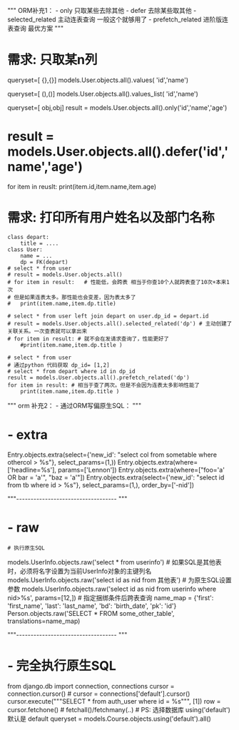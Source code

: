 """
ORM补充1：
	- only	只取某些去除其他
	- defer	去除某些取其他
	- selected_related 主动连表查询	一般这个就够用了
	- prefetch_related 进阶版连表查询 最优方案
"""


# 需求: 只取某n列
queryset=[ {},{}]
models.User.objects.all().values( 'id','name')

queryset=[ (),()]
models.User.objects.all().values_list( 'id','name')

queryset=[ obj,obj]
result = models.User.objects.all().only('id','name','age')
# result = models.User.objects.all().defer('id','name','age')
for item in reuslt:
	print(item.id,item.name,item.age)



# 需求: 打印所有用户姓名以及部门名称
	class depart:
		title = ....
	class User:
		name = ...
		dp = FK(depart)
	# select * from user
	# result = models.User.objects.all()
	# for item in result:	# 性能低，会跨表 相当于你查10个人就跨表查了10次+本来1次
	# 但是如果连表太多。那性能也会变差，因为表太多了
	# 	print(item.name,item.dp.title)

	# select * from user left join depart on user.dp_id = depart.id
	# result = models.User.objects.all().selected_related('dp') # 主动创建了关联关系。一次查表就可以拿出来
	# for item in result: # 就不会在发请求查询了，性能更好了
		#print(item.name,item.dp.title )

	# select * from user
	# 通过python 代码获取 dp_id= [1,2]
	# select * from depart where id in dp_id
	result = models.User.objects.all().prefetch_related('dp')
	for item in result: # 相当于查了两次。但是不会因为连表太多影响性能了
		print(item.name,item.dp.title )





"""
orm 补充2：
	- 通过ORM写偏原生SQL：
"""

# - extra
Entry.objects.extra(select={'new_id': "select col from sometable where othercol > %s"}, select_params=(1,))
Entry.objects.extra(where=['headline=%s'], params=['Lennon'])
Entry.objects.extra(where=["foo='a' OR bar = 'a'", "baz = 'a'"])
Entry.objects.extra(select={'new_id': "select id from tb where id > %s"}, select_params=(1,), order_by=['-nid'])


"""----------------------------------- """


# - raw
	# 执行原生SQL
models.UserInfo.objects.raw('select * from userinfo')
	# 如果SQL是其他表时，必须将名字设置为当前UserInfo对象的主键列名
models.UserInfo.objects.raw('select id as nid from 其他表')
	# 为原生SQL设置参数
models.UserInfo.objects.raw('select id as nid from userinfo where nid>%s', params=[12,])
	# 指定捆绑条件后跨表查询
name_map = {'first': 'first_name', 'last': 'last_name', 'bd': 'birth_date', 'pk': 'id'}
Person.objects.raw('SELECT * FROM some_other_table', translations=name_map)


"""----------------------------------- """


# - 完全执行原生SQL
from django.db import connection, connections
cursor = connection.cursor()  # cursor = connections['default'].cursor()
cursor.execute("""SELECT * from auth_user where id = %s""", [1])
row = cursor.fetchone() # fetchall()/fetchmany(..)
	# PS: 选择数据库 using('default') 默认是  default
queryset = models.Course.objects.using('default').all()



































